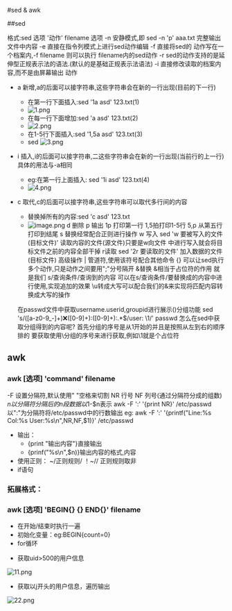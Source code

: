 #sed & awk

##sed

格式:sed 选项 '动作' filename
选项
-n 安静模式,即 sed -n 'p' aaa.txt 完整输出文件中内容
-e 直接在指令列模式上进行sed动作编辑
-f 直接将sed的 动作写在一个档案内,-f filename 则可以执行 filename内的sed动作
-r sed的动作支持的是延伸型正规表示法的语法.(默认的是基础正规表示法语法)
-i 直接修改读取的档案内容,而不是由屏幕输出
动作
- a 新增,a的后面可以接字符串,这些字符串会在新的一行出现(目前的下一行) 
	- 在第一行下面插入:sed '1a asd' 123.txt(1)
	- ![1.png](https://upload-images.jianshu.io/upload_images/14498135-8321ef9f5dc401ba.png?imageMogr2/auto-orient/strip%7CimageView2/2/w/1240)
	- 在每一行下面增加:sed 'a asd' 123.txt(2)
	- ![2.png](https://upload-images.jianshu.io/upload_images/14498135-4ef71c082ef2eb88.png?imageMogr2/auto-orient/strip%7CimageView2/2/w/1240)
	- 在1-5行下面插入:sed '1,5a asd' 123.txt(3)
	- sed ![3.png](https://upload-images.jianshu.io/upload_images/14498135-dd588882e20ed7d3.png?imageMogr2/auto-orient/strip%7CimageView2/2/w/1240)
- i 插入,i的后面可以接字符串,二这些字符串会在新的一行出现(当前行的上一行)具体的用法与-a相同
	- eg:在第一行上面插入: sed '1i asd' 123.txt(4)
	- ![4.png](https://upload-images.jianshu.io/upload_images/14498135-f01d0547500120c7.png?imageMogr2/auto-orient/strip%7CimageView2/2/w/1240)
- c 取代,c的后面可以接字符串,这些字符串可以取代多行间的内容
	- 替换掉所有的内容:sed 'c asd' 123.txt
	- ![image.png](https://upload-images.jianshu.io/upload_images/14498135-8666735bdd315c2d.png?imageMogr2/auto-orient/strip%7CimageView2/2/w/1240)
	d 删除
	p 输出 1p 打印第一行 1,5拍打印1-5行  5,p 从第五行打印到结尾
	s 替换经常配合正则进行操作
	w 写入 sed 'w 要被写入的文件(目标文件)' 读取内容的文件(源文件)只要是w向文件
	中进行写入就会将目标文件之前的内容全部干掉
	r读取 sed '2r 要读取的文件' 加入数据的文件(目标文件)
高级操作
	| 管道符,使用该符号配合其他命令
	{} 可以让sed执行多个动作,只是动作之间要用";"分号隔开
	&替换 
	&相当于占位符的作用 就是我们 s/查询条件/查询到的内容
	可以在s/查询条件/要替换成的内容中进行使用,实现追加的效果
	\u转成大写可以配合我们的&来实现将匹配内容转换成大写的操作
	
	在passwd文件中获取username.userid,groupid进行展示()分组功能
	sed 's/\([a-z0-9_-]\+\):x:\([0-9]\+\):\([0-9]\+\):.*$/user: \1/' passwd
	怎么在sed中获取分组得到的内容呢?
	首先分组的序号是从1开始的并且是按照从左到右的顺序排的
	要获取使用\分组的序号来进行获取,例如\1就是个占位符
	
## awk

### awk [选项] 'command' filename

-F 设置分隔符,默认使用" "空格来切割  NR 行号   NF 列号(通过分隔符分成的组数)   $n 以分隔符分隔后的n段数据以$1-$n表示
awk -F ':' '{print NR}' /etc/passwd 以":"为分隔符将/etc/passwd中的行数输出
eg: awk -F ':' '{printf("Line:%s Col:%s User:%s\n",NR,NF,$1)}' /etc/passwd


- 输出：
  - {print "输出内容"}直接输出
  - {prinf("%s\n",$n)}输出内容的格式,内容
- 使用正则：
~/正则规则/
！~// 正则规则取非
- if语句  
  
### 拓展格式：
### awk [选项] 'BEGIN{} {} END{}' filename
- 在开始/结束时执行一遍
- 初始化变量：eg:BEGIN{count=0}
- for循环

* 获取uid>500的用户信息

![11.png](https://upload-images.jianshu.io/upload_images/14466577-99199e0e6c71cfe9.png?imageMogr2/auto-orient/strip%7CimageView2/2/w/1240)
  
* 获取以j开头的用户信息，遍历输出

![22.png](https://upload-images.jianshu.io/upload_images/14466577-224fac0b52fab746.png?imageMogr2/auto-orient/strip%7CimageView2/2/w/1240)
	